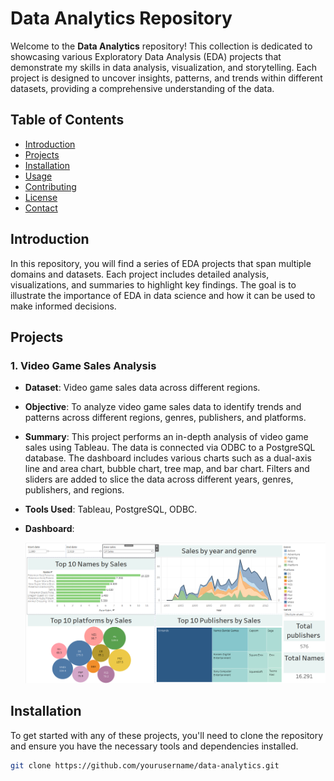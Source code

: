 # Data Analytics Repository

Welcome to the **Data Analytics** repository! This collection is dedicated to showcasing various Exploratory Data Analysis (EDA) projects that demonstrate my skills in data analysis, visualization, and storytelling. Each project is designed to uncover insights, patterns, and trends within different datasets, providing a comprehensive understanding of the data.

## Table of Contents

- [Introduction](#introduction)
- [Projects](#projects)
- [Installation](#installation)
- [Usage](#usage)
- [Contributing](#contributing)
- [License](#license)
- [Contact](#contact)

## Introduction

In this repository, you will find a series of EDA projects that span multiple domains and datasets. Each project includes detailed analysis, visualizations, and summaries to highlight key findings. The goal is to illustrate the importance of EDA in data science and how it can be used to make informed decisions.

## Projects

### 1. Video Game Sales Analysis
   - **Dataset**: Video game sales data across different regions.
   - **Objective**: To analyze video game sales data to identify trends and patterns across different regions, genres, publishers, and platforms.
   - **Summary**: This project performs an in-depth analysis of video game sales using Tableau. The data is connected via ODBC to a PostgreSQL database. The dashboard includes various charts such as a dual-axis line and area chart, bubble chart, tree map, and bar chart. Filters and sliders are added to slice the data across different years, genres, publishers, and regions.
   - **Tools Used**: Tableau, PostgreSQL, ODBC.
   - **Dashboard**:
     
     ![Video Game Sales Dashboard](https://github.com/AashayBharadwaj/Data-Analytics-EDA/blob/0d3dfd264f78cc8de697786fdfcee0110a6166ec/Images/dashboard_tableau_videogames.png)

## Installation

To get started with any of these projects, you'll need to clone the repository and ensure you have the necessary tools and dependencies installed.

```bash
git clone https://github.com/yourusername/data-analytics.git
